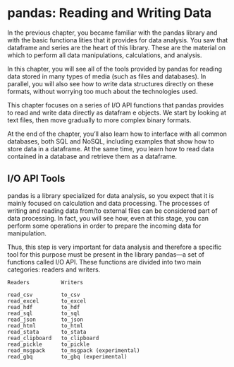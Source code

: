 <!--
https://link-springer-com.ezproxy.unal.edu.co/chapter/10.1007/978-1-4842-3913-1_5
-->

# pandas: Reading and Writing Data

In the previous chapter, you became familiar with the pandas library and with the basic functiona lities that it provides for data analysis. You saw that dataframe and series are the heart of this library. These are the material on which to perform all data manipulations, calculations, and analysis.

In this chapter, you will see all of the tools provided by pandas for reading data stored in many types of media (such as files and databases). In parallel, you will also see how to write data structures directly on these formats, without worrying too much about the technologies used.

This chapter focuses on a series of I/O API functions that pandas provides to read and write data directly as datafram e objects. We start by looking at text files, then move gradually to more complex binary formats.

At the end of the chapter, you’ll also learn how to interface with all common databases, both SQL and NoSQL, including examples that show how to store data in a dataframe. At the same time, you learn how to read data contained in a database and retrieve them as a dataframe.

## I/O API Tools

pandas is a library specialized for data analysis, so you expect that it is mainly focused on calculation and data processing. The processes of writing and reading data from/to external files can be considered part of data processing. In fact, you will see how, even at this stage, you can perform some operations in order to prepare the incoming data for manipulation.

Thus, this step is very important for data analysis and therefore a specific tool for this purpose must be present in the library pandas—a set of functions called I/O API. These functions are divided into two main categories: readers and writers.

```
Readers          Writers

read_csv         to_csv
read_excel       to_excel
read_hdf         to_hdf
read_sql         to_sql
read_json        to_json
read_html        to_html
read_stata       to_stata
read_clipboard   to_clipboard
read_pickle      to_pickle
read_msgpack     to_msgpack (experimental)
read_gbq         to_gbq (experimental)
```
